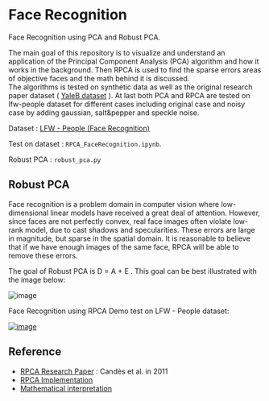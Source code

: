 # Face Recognition
Face Recognition using PCA and Robust PCA. 


The main goal of this repository is to visualize and understand an application of the Principal Component Analysis (PCA) algorithm and how it works in the background. Then RPCA is used to find the sparse errors areas of objective faces and the math behind it is discussed.  
The algorithms is tested on synthetic data as well as the original research paper dataset ( [YaleB dataset](https://www.kaggle.com/datasets/olgabelitskaya/yale-face-database) ). At last both PCA  and RPCA are tested on lfw-people dataset for different cases including original case and noisy case by adding gaussian, salt&pepper and speckle noise.


Dataset : [LFW - People (Face Recognition)](https://www.kaggle.com/datasets/atulanandjha/lfwpeople)

Test on dataset : `RPCA_FaceRecognition.ipynb`. 

Robust PCA : `robust_pca.py`




## Robust PCA
Face recognition is a problem domain in computer vision where low-dimensional linear models have received a great deal of attention. However, since faces are not perfectly convex, real face images often violate low-rank model, due to cast shadows and specularities. These errors are large in magnitude, but sparse in the spatial domain. It is reasonable to believe that if we have enough images of the same face, RPCA  will be able to remove these errors.  


The goal of Robust PCA is D = A + E . This goal can be best illustrated with the image below:  

![image](https://kojinoshiba.com/assets/images/2018-05-27-robust-pca/robust_pca.png) 


Face Recognition using RPCA Demo test on LFW - People dataset:  

[![image](https://www.linkpicture.com/q/download3_1.png)](https://www.linkpicture.com/view.php?img=LPic63dd698bbe49b1061729209)





## Reference 

- [RPCA Research Paper](https://arxiv.org/pdf/0912.3599.pdf) : Candès et al. in 2011
- [RPCA Implementation](https://github.com/dganguli/robust-pca)
- [Mathematical interpretation](https://kojinoshiba.com/pca/)











